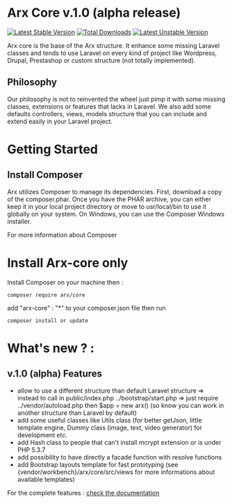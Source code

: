 # Arx Core v.1.0 (alpha release)

[![Latest Stable Version](https://poser.pugx.org/arx/core/v/stable.png)](https://packagist.org/packages/arx/core) [![Total Downloads](https://poser.pugx.org/arx/core/downloads.png)](https://packagist.org/packages/arx/core) [![Latest Unstable Version](https://poser.pugx.org/arx/core/v/unstable.png)](https://packagist.org/packages/arx/core)

Arx core is the base of the Arx structure. It enhance some missing Laravel classes and tends to use Laravel on every kind of project like Wordpress, Drupal, Prestashop or custom structure (not totally implemented).

## Philosophy

Our philosophy is not to reinvented the wheel just pimp it with some missing classes, extensions or features that lacks in Laravel. We also add some defaults controllers, views, models structure that you can include and extend easily in your Laravel project.

# Getting Started

## Install Composer

Arx utilizes Composer to manage its dependencies. First, download a copy of the composer.phar. Once you have the PHAR archive, you can either keep it in your local project directory or move to usr/local/bin to use it globally on your system. On Windows, you can use the Composer Windows installer.

For more information about Composer

# Install Arx-core only

Install Composer on your machine then : 

    composer require arx/core

add 
    "arx-core" : "*"
to your composer.json file then run

    composer install or update

# What's new ? :

## v.1.0 (alpha) Features

- allow to use a different structure than default Laravel structure => instead to call in public/index.php ../bootstrap/start.php => just require ../vendor/autoload.php then $app = new arx() (so know you can work in another structure than Laravel by default)
- add some useful classes like Utils class (for better getJson, little template engine, Dummy class (image, text, video generator) for development etc.
- add Hash class to people that can't install mcrypt extension or is under PHP 5.3.7
- add possibility to have directly a facade function with resolve functions
- add Bootstrap layouts template for fast prototyping (see {vendor/workbench}/arx/core/src/views for more informations about available templates)

For the complete features : [check the documentation](http://www.arx.io/docs/arx/core)
